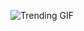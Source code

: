 ![Trending GIF](https://media3.giphy.com/media/v1.Y2lkPThiYjIxNzcyaXp3MnVmcnppajlpbTZjNjlxMWU1djY5N3A1ZG1leGVrcm44Z2k2dyZlcD12MV9naWZzX3NlYXJjaCZjdD1n/YYKoJL28YtscdUTGWA/giphy.gif)
